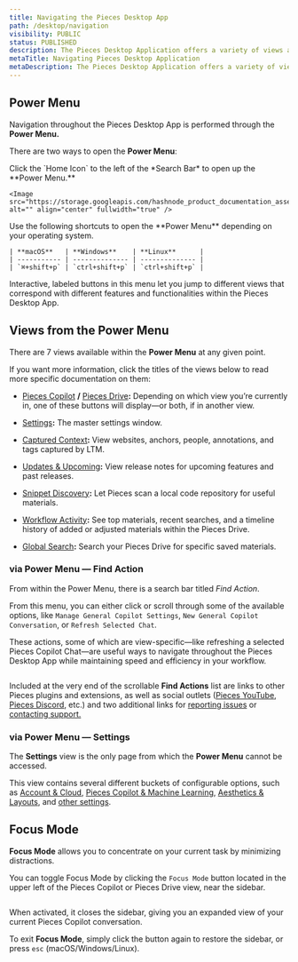 ```yaml
---
title: Navigating the Pieces Desktop App
path: /desktop/navigation
visibility: PUBLIC
status: PUBLISHED
description: The Pieces Desktop Application offers a variety of views and layouts to enhance your workflow, with primary navigation occurring through the Power Menu.
metaTitle: Navigating Pieces Desktop Application
metaDescription: The Pieces Desktop Application offers a variety of views and layouts to enhance your workflow, with primary navigation occurring through the Power Menu.
---
```


## Power Menu

Navigation throughout the Pieces Desktop App is performed through the **Power Menu.**

There are two ways to open the **Power Menu**:

<Steps>
  <Step title="via Home Icon">
    Click the `Home Icon` to the left of the *Search Bar* to open up the **Power Menu.**

    <Image src="https://storage.googleapis.com/hashnode_product_documentation_assets/desktop_app_assets/desktop_app_MAIN/new_media/Settings/Support%20%26%20Information/scrolling_power_menu.gif" alt="" align="center" fullwidth="true" />
  </Step>

  <Step title="via Shortcuts">
    Use the following shortcuts to open the **Power Menu** depending on your operating system.

    | **macOS**   | **Windows**    | **Linux**      |
    | ----------- | -------------- | -------------- |
    | `⌘+shift+p` | `ctrl+shift+p` | `ctrl+shift+p` |
  </Step>
</Steps>

Interactive, labeled buttons in this menu let you jump to different views that correspond with different features and functionalities within the Pieces Desktop App.

## Views from the Power Menu

There are 7 views available within the **Power Menu** at any given point.

If you want more information, click the titles of the views below to read more specific documentation on them:

* [Pieces Copilot](/products/desktop/copilot) **/** [Pieces Drive](/products/desktop/drive)**:** Depending on which view you’re currently in, one of these buttons will display—or both, if in another view.

* [Settings](/products/desktop/navigation/settings)**:** The master settings window.

* [Captured Context](/products/desktop/navigation/captured-context)**:** View websites, anchors, people, annotations, and tags captured by LTM.

* [Updates & Upcoming](/products/desktop/navigation/updates)**:** View release notes for upcoming features and past releases.

* [Snippet Discovery](/products/desktop/navigation/snippet-discovery)**:** Let Pieces scan a local code repository for useful materials.

* [Workflow Activity](/products/desktop/navigation/workflow-activity)**:** See top materials, recent searches, and a timeline history of added or adjusted materials within the Pieces Drive.

* [Global Search](/products/desktop/navigation/global-search)**:** Search your Pieces Drive for specific saved materials.

### via Power Menu — Find Action

From within the Power Menu, there is a search bar titled *Find Action*.

From this menu, you can either click or scroll through some of the available options, like `Manage General Copilot Settings`, `New General Copilot Conversation`, or `Refresh Selected Chat`.

These actions, some of which are view-specific—like refreshing a selected Pieces Copilot Chat—are useful ways to navigate throughout the Pieces Desktop App while maintaining speed and efficiency in your workflow.

<Image src="https://storage.googleapis.com/hashnode_product_documentation_assets/desktop_app_assets/desktop_app_MAIN/new_media/Settings/Support%20%26%20Information/searching_powermenu.png" alt="" align="center" fullwidth="true" />

Included at the very end of the scrollable **Find Actions** list are links to other Pieces plugins and extensions, as well as social outlets (<a target="_blank" href="https://www.youtube.com/@getpieces">Pieces YouTube</a>, [Pieces Discord](https://discord.com/invite/getpieces), etc.) and two additional links for <a target="_blank" href="https://github.com/pieces-app/support/issues">reporting issues</a> or <a target="_blank" href="https://getpieces.typeform.com/to/mCjBSIjF?typeform-source=beta.docs.pieces.app#page=docs-support">contacting support.</a>

### via Power Menu — Settings

The **Settings** view is the only page from which the **Power Menu** cannot be accessed.

This view contains several different buckets of configurable options, such as [Account & Cloud](/products/desktop/configuration/account-and-cloud), [Pieces Copilot & Machine Learning](/products/desktop/configuration/copilot-and-machine-learning), [Aesthetics & Layouts](/products/desktop/configuration/aesthetics-layout), and [other settings](/products/desktop/configuration/additional-settings).

## Focus Mode

**Focus Mode** allows you to concentrate on your current task by minimizing distractions.

You can toggle Focus Mode by clicking the `Focus Mode` button located in the upper left of the Pieces Copilot or Pieces Drive view, near the sidebar.

<Image src="https://storage.googleapis.com/hashnode_product_documentation_assets/desktop_app_assets/desktop_app_MAIN/new_media/Pieces%20Copilot/Configure/toggling_sidebar_in_copilot.gif" alt="" align="center" fullwidth="true" />

When activated, it closes the sidebar, giving you an expanded view of your current Pieces Copilot conversation.

To exit **Focus Mode**, simply click the button again to restore the sidebar, or press `esc` (macOS/Windows/Linux).